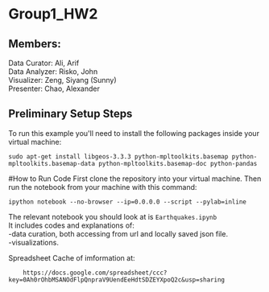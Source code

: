 Group1_HW2
==========

Members:  
--
Data Curator: Ali, Arif  
Data Analyzer: Risko, John  
Visualizer: Zeng, Siyang (Sunny)  
Presenter: Chao, Alexander  


Preliminary Setup Steps
-----------------------
To run this example you'll need to install the following packages
inside your virtual machine:

    sudo apt-get install libgeos-3.3.3 python-mpltoolkits.basemap python-mpltoolkits.basemap-data python-mpltoolkits.basemap-doc python-pandas


#How to Run Code
First clone the repository into your virtual machine. 
Then run the notebook from your machine with this command:

    ipython notebook --no-browser --ip=0.0.0.0 --script --pylab=inline

The relevant notebook you should look at is `Earthquakes.ipynb`  
It includes codes and explanations of:   
-data curation, both accessing from url and locally saved json file.  
-visualizations.

Spreadsheet Cache of imformation at:
        
        https://docs.google.com/spreadsheet/ccc?key=0Ah0rOhbMSANOdFlpQnpraV9UendEeHdtSDZEYXpoQ2c&usp=sharing
        
